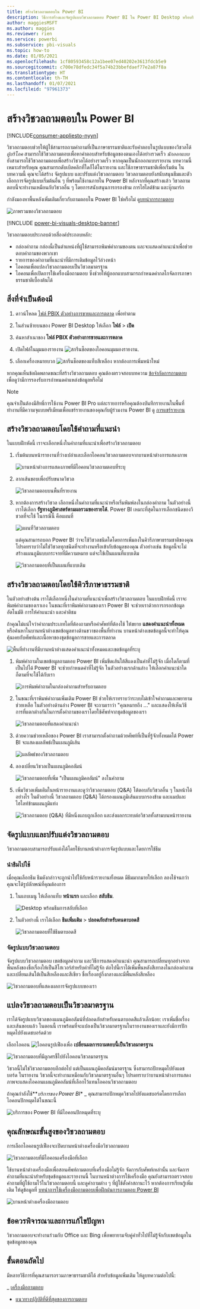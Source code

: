 ```yaml
---
title: สร้างวิชวลถามตอบใน Power BI
description: วิธีการสร้างและจัดรูปแบบวิชวลถามตอบ Power BI ใน Power BI Desktop หรือบริการของ Power BI
author: maggiesMSFT
ms.author: maggies
ms.reviewer: rien
ms.service: powerbi
ms.subservice: pbi-visuals
ms.topic: how-to
ms.date: 01/05/2021
ms.openlocfilehash: 1cf80593458c12a1bee07ed40202e3613fdcb5e9
ms.sourcegitcommit: c700e78dfedc34f5a74b23bbefdaef77e2a87f8a
ms.translationtype: HT
ms.contentlocale: th-TH
ms.lasthandoff: 01/07/2021
ms.locfileid: "97961373"
---
```

# <a name="create-a-qa-visual-in-power-bi"></a>สร้างวิชวลถามตอบใน Power BI

[!INCLUDE[consumer-appliesto-nyyn](../includes/consumer-appliesto-nyyn.md)]    

วิชวลถามตอบช่วยให้ผู้ใช้สามารถถามคำถามที่เป็นภาษาธรรมชาติและรับคำตอบในรูปแบบของวิชวลได้ *ผู้บริโภค* สามารถใช้วิชวลถามตอบเพื่อหาคำตอบสำหรับข้อมูลของตนเองได้อย่างรวดเร็ว *นักออกแบบ* ยังสามารถใช้วิชวลถามตอบเพื่อสร้างวิชวลได้อย่างรวดเร็ว หากคุณเป็นนักออกแบบรายงาน บทความนี้เหมาะสำหรับคุณ คุณสามารถดับเบิลคลิกที่ใดก็ได้ในรายงาน และใช้ภาษาธรรมชาติเพื่อเริ่มต้น ในบทความนี้ คุณจะได้สร้าง จัดรูปแบบ และปรับแต่งวิชวลถามตอบ วิชวลถามตอบยังสนับสนุนธีมและตัวเลือกการจัดรูปแบบเริ่มต้นอื่น ๆ ที่พร้อมใช้งานภายใน Power BI หลังจากที่คุณสร้างแล้ว วิชวลถามตอบนี้จะทำงานเหมือนกับวิชวลอื่น ๆ โดยการสนับสนุนการกรองข้าม การไฮไลต์ข้าม และบุ๊กมาร์ก 

กำลังมองหาพื้นหลังเพิ่มเติมเกี่ยวกับถามตอบใน Power BI ใช่หรือไม่ ดู[บทนำการถามตอบ](../natural-language/q-and-a-intro.md) 

![ภาพรวมของวิชวลถามตอบ](../natural-language/media/qna-visual-walkthrough.gif)

[!INCLUDE [power-bi-visuals-desktop-banner](../includes/power-bi-visuals-desktop-banner.md)]

วิชวลถามตอบประกอบด้วยสี่องค์ประกอบหลัก:

- กล่องคำถาม กล่องนี้เป็นตำแหน่งที่ผู้ใช้สามารถพิมพ์คำถามของตน และจะแสดงคำแนะนำเพื่อช่วยตอบคำถามของพวกเขา
- รายการของคำถามที่แนะนำที่มีการเติมข้อมูลไว้ล่วงหน้า
- ไอคอนเพื่อแปลงวิชวลถามตอบเป็นวิชวลมาตรฐาน 
- ไอคอนเพื่อเปิดการใช้เครื่องมือถามตอบ ซึ่งช่วยให้ผู้ออกแบบสามารถกำหนดค่ากลไกจัดการภาษาธรรมชาติเบื้องต้นได้

## <a name="prerequisites"></a>สิ่งที่จำเป็นต้องมี

1. ดาวน์โหลด [ไฟล์ PBIX ตัวอย่างการขายและการตลาด](https://download.microsoft.com/download/9/7/6/9767913A-29DB-40CF-8944-9AC2BC940C53/Sales%20and%20Marketing%20Sample%20PBIX.pbix) เพื่อทำตาม

1. ในส่วนซ้ายบนของ Power BI Desktop ให้เลือก **ไฟล์** > **เปิด**
   
2. ค้นหาสำเนาของ **ไฟล์ PBIX ตัวอย่างการขายและการตลาด**

1. เปิดไฟล์ในมุมมองรายงาน ![สกรีนช็อตของไอคอนมุมมองรายงาน](media/power-bi-visualization-kpi/power-bi-report-view.png).

1. เลือกเครื่องหมายบวก ![สกรีนช็อตของแท็บสีเหลือง](media/power-bi-visualization-kpi/power-bi-yellow-tab.png) หากต้องการเพิ่มหน้าใหม่

หากคุณเห็นข้อผิดพลาดขณะที่สร้างวิชวลถามตอบ คุณต้องตรวจสอบบทความ [ข้อจำกัดการถามตอบ](../natural-language/q-and-a-limitations.md) เพื่อดูว่ามีการรองรับการกำหนดค่าแหล่งข้อมูลหรือไม่    

> [!NOTE]
> คุณจำเป็นต้องมีสิทธิ์การใช้งาน Power BI Pro แต่ละรายการหรือคุณต้องบันทึกรายงานในพื้นที่ทำงานที่มีความจุแบบพรีเมียมเพื่อแชร์รายงานของคุณกับผู้ร่วมงาน Power BI ดู [การแชร์รายงาน](../collaborate-share/service-share-dashboards.md)

## <a name="create-a-qa-visual-using-a-suggested-question"></a>สร้างวิชวลถามตอบโดยใช้คำถามที่แนะนำ
ในแบบฝึกหัดนี้ เราจะเลือกหนึ่งในคำถามที่แนะนำเพื่อสร้างวิชวลถามตอบ 

1. เริ่มต้นบนหน้ารายงานที่ว่างเปล่าและเลือกไอคอนวิชวลถามตอบจากบานหน้าต่างการแสดงภาพ

    ![บานหน้าต่างการแสดงภาพที่มีไอคอนวิชวลถามตอบที่ระบุ](media/power-bi-visualization-q-and-a/power-bi-icon.png)

2. ลากเส้นขอบเพื่อปรับขนาดวิชวล

    ![วิชวลถามตอบบนพื้นที่รายงาน](media/power-bi-visualization-q-and-a/power-bi-qna.png)

3. หากต้องการสร้างวิชวล เลือกหนึ่งในคำถามที่แนะนำหรือเริ่มพิมพ์ลงในกล่องคำถาม ในตัวอย่างนี้ เราได้เลือก **รัฐทางภูมิศาสตร์ตามผลรวมของรายได้**. Power BI เหมาะที่สุดในการเลือกชนิดของวิชวลที่จะใช้ ในกรณีนี้ คือแผนที่

    ![แผนที่วิชวลถามตอบ](media/power-bi-visualization-q-and-a/power-bi-map.png)

    แต่คุณสามารถบอก Power BI ว่าจะใช้วิชวลชนิดใดโดยการเพิ่มลงในคิวรีภาษาธรรมชาติของคุณ โปรดทราบว่าไม่ใช่วิชวลทุกชนิดที่จะทำงานหรือเข้ากับข้อมูลของคุณ ตัวอย่างเช่น ข้อมูลนี้จะไม่สร้างแผนภูมิแบบกระจายที่มีความหมาย แต่จะใช้เป็นแผนที่แบบเติม

    ![วิชวลถามตอบที่เป็นแผนที่แบบเติม](media/power-bi-visualization-q-and-a/power-bi-specify-map.png)

## <a name="create-a-qa-visual-using-a-natural-language-query"></a>สร้างวิชวลถามตอบโดยใช้คิวรีภาษาธรรมชาติ
ในตัวอย่างข้างต้น เราได้เลือกหนึ่งในคำถามที่แนะนำเพื่อสร้างวิชวลถามตอบ  ในแบบฝึกหัดนี้ เราจะพิมพ์คำถามของเราเอง ในขณะที่เราพิมพ์คำถามของเรา Power BI จะช่วยเราด้วยการกรอกข้อมูลอัตโนมัติ การให้คำแนะนำ และคำติชม

ถ้าคุณไม่แน่ใจว่าคำถามประเภทใดที่ต้องถามหรือคำศัพท์ที่ต้องใช้ ให้ขยาย **แสดงคำแนะนำทั้งหมด** หรือค้นหาในบานหน้าต่างเขตข้อมูลทางด้านขวาของพื้นที่ทำงาน บานหน้าต่างเขตข้อมูลนี้จะทำให้คุณคุ้นเคยกับศัพท์และเนื้อหาของชุดข้อมูลการขายและการตลาด

![พื้นที่ทำงานที่มีบานหน้าต่างแสดงคำแนะนำทั้งหมดและเขตข้อมูลที่ระบุ](media/power-bi-visualization-q-and-a/power-bi-terminology.png)


1. พิมพ์คำถามในเขตข้อมูลถามตอบ Power BI เพิ่มขีดเส้นใต้สีแดงเป็นคำที่ไม่รู้จัก เมื่อใดก็ตามที่เป็นไปได้ Power BI จะช่วยกำหนดคำที่ไม่รู้จัก  ในตัวอย่างแรกด้านล่าง ให้เลือกคำแนะนำใดก็ตามที่จะใช้ได้กับเรา  

    ![การพิมพ์คำถามในกล่องคำถามสำหรับถามตอบ](media/power-bi-visualization-q-and-a/power-bi-red-suggest.png)

2. ในขณะที่เราพิมพ์คำถามเพิ่มเติม Power BI ช่วยให้เราทราบว่าระบบไม่เข้าใจคำถามและพยายามช่วยเหลือ ในตัวอย่างด้านล่าง Power BI จะถามเราว่า "คุณหมายถึง ..." และแสดงให้เห็นวิธีการที่แตกต่างกันในการตั้งคำถามของเราโดยใช้ศัพท์จากชุดข้อมูลของเรา 

    ![วิชวลถามตอบที่แสดงคำแนะนำ](media/power-bi-visualization-q-and-a/power-bi-define.png)

5. ด้วยความช่วยเหลือของ Power BI เราสามารถตั้งคำถามด้วยศัพท์ที่เป็นที่รู้จักทั้งหมดได้ Power BI จะแสดงผลลัพธ์เป็นแผนภูมิเส้น 

    ![ผลลัพธ์ของวิชวลถามตอบ](media/power-bi-visualization-q-and-a/power-bi-type.png)


6. ลองเปลี่ยนวิชวลเป็นแผนภูมิคอลัมน์ 

    ![วิชวลถามตอบที่เพิ่ม "เป็นแผนภูมิคอลัมน์" ลงในคำถาม](media/power-bi-visualization-q-and-a/power-bi-specify-visual.png)

7.  เพิ่มวิชวลเพิ่มเติมในหน้ารายงานและดูว่าวิชวลถามตอบ (Q&A) โต้ตอบกับวิชวลอื่น ๆ ในหน้าได้อย่างไร ในตัวอย่างนี้ วิชวลถามตอบ (Q&A) ได้กรองแผนภูมิเส้นแบบกรองข้าม และแมปและไฮไลท์ข้ามแผนภูมิแท่ง

    ![วิชวลถามตอบ (Q&A) ที่มีหนึ่งแถบถูกเลือก และส่งผลกระทบต่อวิชวลทั้งสามบนหน้ารายงาน](media/power-bi-visualization-q-and-a/power-bi-filters.png)

## <a name="format-and-customize-the-qa-visual"></a>จัดรูปแบบและปรับแต่งวิชวลถามตอบ
วิชวลถามตอบสามารถปรับแต่งได้โดยใช้บานหน้าต่างการจัดรูปแบบและโดยการใช้ธีม 

### <a name="apply-a-theme"></a>นำธีมไปใช้
เมื่อคุณเลือกธีม ธีมดังกล่าวจะถูกนำไปใช้กับหน้ารายงานทั้งหมด มีธีมมากมายให้เลือก ลองใช้จนกว่าคุณจะได้รูปลักษณ์ที่คุณต้องการ 

1. ในแถบเมนู ให้เลือกแท็บ **หน้าแรก** และเลือก **สลับธีม**. 

    ![Desktop พร้อมธีมการสลับที่เลือก](media/power-bi-visualization-q-and-a/power-bi-themes.png)

    
    
2. ในตัวอย่างนี้ เราได้เลือก **ธีมเพิ่มเติม** > **ปลอดภัยสำหรับคนตาบอดสี**

    ![วิชวลถามตอบที่ใช้ธีมตาบอดสี](media/power-bi-visualization-q-and-a/power-bi-color-blind.png)

### <a name="format-the-qa-visual"></a>จัดรูปแบบวิชวลถามตอบ
จัดรูปแบบวิชวลถามตอบ เขตข้อมูลคำถาม และวิธีการแสดงคำแนะนำ คุณสามารถเปลี่ยนทุกอย่างจากพื้นหลังของชื่อเรื่องให้เป็นสีโฮเวอร์สำหรับคำที่ไม่รู้จัก ต่อไปนี้เราได้เพิ่มพื้นหลังสีเทาลงในกล่องคำถามและเปลี่ยนเส้นใต้เป็นสีเหลืองและสีเขียว ชื่อเรื่องอยู่กึ่งกลางและมีพื้นหลังสีเหลือง 

![วิชวลถามตอบที่แสดงผลการจัดรูปแบบของเรา](media/power-bi-visualization-q-and-a/power-bi-q-and-a-format.png)

## <a name="convert-your-qa-visual-into-a-standard-visual"></a>แปลงวิชวลถามตอบเป็นวิชวลมาตรฐาน
เราได้จัดรูปแบบวิชวลของแผนภูมิคอลัมน์ที่ปลอดภัยสำหรับคนตาบอดสีแล้วเล็กน้อย: เราเพิ่มชื่อเรื่องและเส้นขอบแล้ว ในตอนนี้ เราพร้อมที่จะแปลงเป็นวิชวลมาตรฐานในรายงานของเราและยังมีการปักหมุดไปยังแดชบอร์ดด้วย

เลือกไอคอน ![ไอคอนรูปเฟือง](media/power-bi-visualization-q-and-a/power-bi-convert-icon.png)เพื่อ **เปลี่ยนผลการถามตอบนี้เป็นวิชวลมาตรฐาน**

![วิชวลถามตอบที่มีลูกศรชี้ไปยังไอคอนวิชวลมาตรฐาน](media/power-bi-visualization-q-and-a/power-bi-visual-convert.png)

วิชวลนี้ไม่ใช่วิชวลถามตอบอีกต่อไป แต่เป็นแผนภูมิคอลัมน์มาตรฐาน ซึ่งสามารถปักหมุดไปยังแดชบอร์ด ในรายงาน วิชวลนี้จะทำงานเหมือนกับวิชวลมาตรฐานอื่นๆ โปรดทราบว่าบานหน้าต่างการแสดงภาพจะแสดงไอคอนแผนภูมิคอลัมน์ที่เลือกไว้แทนไอคอนวิชวลถามตอบ

ถ้าคุณกำลังใช้**_บริการของ Power BI_* _ คุณสามารถปักหมุดวิชวลไปยังแดชบอร์ดโดยการเลือกไอคอนปักหมุดได้ในขณะนี้ 


![บริการของ Power BI ที่มีไอคอนปักหมุดที่ระบุ](media/power-bi-visualization-q-and-a/power-bi-pin.png)


## <a name="advanced-features-of-the-qa-visual"></a>คุณลักษณะขั้นสูงของวิชวลถามตอบ
การเลือกไอคอนรูปเฟืองจะเปิดบานหน้าต่างเครื่องมือวิชวลถามตอบ 

![วิชวลถามตอบที่มีไอคอนเครื่องมือที่เลือก](media/power-bi-visualization-q-and-a/power-bi-q-and-a-tooling.png)

ใช้บานหน้าต่างเครื่องมือเพื่อสอนศัพท์ถามตอบที่เครื่องมือไม่รู้จัก จัดการกับศัพท์เหล่านั้น และจัดการคำถามที่แนะนำสำหรับชุดข้อมูลและรายงานนี้ ในบานหน้าต่างการใช้เครื่องมือ คุณยังสามารถตรวจสอบคำถามที่ผู้ใช้ถามไว้ในวิชวลถามตอบนี้ และดูคำถามต่าง ๆ ที่ผู้ใช้ตั้งค่าสถานะไว้ หากต้องการเรียนรู้เพิ่มเติม ให้ดูข้อมูลที่ [บทนำการใช้เครื่องมือถามตอบเพื่อฝึกฝนการถามตอบ Power BI](../natural-language/q-and-a-tooling-intro.md)

![บานหน้าต่างเครื่องมือถามตอบ](media/power-bi-visualization-q-and-a/power-bi-q-and-a-tooling-pane.png)

## <a name="considerations-and-troubleshooting"></a>ข้อควรพิจารณาและการแก้ไขปัญหา
วิชวลถามตอบจะทำงานร่วมกับ Office และ Bing เพื่อพยายามจับคู่คำทั่วไปที่ไม่รู้จักกับเขตข้อมูลในชุดข้อมูลของคุณ  

## <a name="next-steps"></a>ขั้นตอนถัดไป

มีหลายวิธีการที่คุณสามารถรวมภาษาธรรมชาติได้ สำหรับข้อมูลเพิ่มเติม ให้ดูบทความต่อไปนี้:

_ [เครื่องมือถามตอบ](../natural-language/q-and-a-tooling-intro.md)
* [แนวทางปฏิบัติที่ดีที่สุดของการถามตอบ](../natural-language/q-and-a-best-practices.md)
